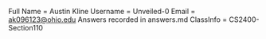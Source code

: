 Full Name = Austin Kline
Username = Unveiled-0
Email = ak096123@ohio.edu
Answers recorded in answers.md
ClassInfo = CS2400-Section110
